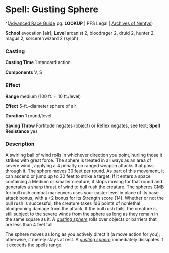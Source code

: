 # Spell: Gusting Sphere

^([Advanced Race Guide][ss-gusting-sphere] pg. **LOOKUP** | PFS Legal | [Archives of Nehtys][sn-gusting-sphere])

**School** evocation [air]; **Level** arcanist 2, bloodrager 2, druid 2, hunter 2, magus 2, sorcerer/wizard 2 (sylph)

### Casting

**Casting Time** 1 standard action  

**Components** V, S

### Effect

**Range** medium (100 ft. + 10 ft./level)  

**Effect** 5-ft.-diameter sphere of air  

**Duration** 1 round/level  

**Saving Throw** Fortitude negates (object) or Reflex negates, see text; **Spell Resistance** yes

### Description

A swirling ball of wind rolls in whichever direction you point, hurling those it strikes with great force. The sphere is treated in all ways as an area of severe wind , applying a 4 penalty on ranged weapon attacks that pass through it. The sphere moves 30 feet per round. As part of this movement, it can ascend or jump up to 30 feet to strike a target. If it enters a space containing a Medium or smaller creature, it stops moving for that round and generates a sharp thrust of wind to bull rush the creature. The spheres CMB for bull rush combat maneuvers uses your caster level in place of its base attack bonus, with a +2 bonus for its Strength score (14). Whether or not the bull rush is successful, the creature takes 1d6 points of nonlethal bludgeoning damage from the attack. If the bull rush fails, the creature is still subject to the severe winds from the sphere as long as they remain in the same square as it. A _[gusting sphere]_ rolls over objects or barriers that are less than 4 feet tall.  

The sphere moves as long as you actively direct it (a move action for you); otherwise, it merely stays at rest. A _[gusting sphere]_ immediately dissipates if it exceeds the spells range.

[ss-gusting-sphere]: http://paizo.com/products/btpy8rv2
[sn-gusting-sphere]: http://www.archivesofnethys.com/SpellDisplay.aspx?ItemName=Gusting%20Sphere
[gusting sphere]: http://www.archivesofnethys.com/SpellDisplay.aspx?ItemName=gusting%20sphere